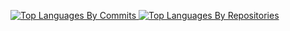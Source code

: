 [![Top Languages By Commits](http://github-profile-summary-cards.vercel.app/api/cards/most-commit-language?username=Slqmy&theme=aura) ![Top Languages By Repositories](http://github-profile-summary-cards.vercel.app/api/cards/repos-per-language?username=Slqmy&theme=aura)](https://github.com/Slqmy)
